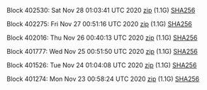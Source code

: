 Block 402530: Sat Nov 28 01:03:41 UTC 2020 [zip](https://dash-bootstrap.ams3.digitaloceanspaces.com/testnet/2020-11-28/bootstrap.dat.zip) (1.1G) [SHA256](https://dash-bootstrap.ams3.digitaloceanspaces.com/testnet/2020-11-28/sha256.txt)

Block 402275: Fri Nov 27 00:51:16 UTC 2020 [zip](https://dash-bootstrap.ams3.digitaloceanspaces.com/testnet/2020-11-27/bootstrap.dat.zip) (1.1G) [SHA256](https://dash-bootstrap.ams3.digitaloceanspaces.com/testnet/2020-11-27/sha256.txt)

Block 402016: Thu Nov 26 00:40:13 UTC 2020 [zip](https://dash-bootstrap.ams3.digitaloceanspaces.com/testnet/2020-11-26/bootstrap.dat.zip) (1.1G) [SHA256](https://dash-bootstrap.ams3.digitaloceanspaces.com/testnet/2020-11-26/sha256.txt)

Block 401777: Wed Nov 25 00:51:50 UTC 2020 [zip](https://dash-bootstrap.ams3.digitaloceanspaces.com/testnet/2020-11-25/bootstrap.dat.zip) (1.1G) [SHA256](https://dash-bootstrap.ams3.digitaloceanspaces.com/testnet/2020-11-25/sha256.txt)

Block 401526: Tue Nov 24 01:04:08 UTC 2020 [zip](https://dash-bootstrap.ams3.digitaloceanspaces.com/testnet/2020-11-24/bootstrap.dat.zip) (1.1G) [SHA256](https://dash-bootstrap.ams3.digitaloceanspaces.com/testnet/2020-11-24/sha256.txt)

Block 401274: Mon Nov 23 00:58:24 UTC 2020 [zip](https://dash-bootstrap.ams3.digitaloceanspaces.com/testnet/2020-11-23/bootstrap.dat.zip) (1.1G) [SHA256](https://dash-bootstrap.ams3.digitaloceanspaces.com/testnet/2020-11-23/sha256.txt)
